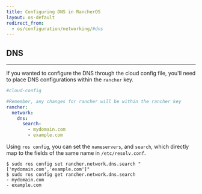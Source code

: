 ```yaml
---
title: Configuring DNS in RancherOS
layout: os-default
redirect_from:
  - os/configuration/networking/#dns
---
```


## DNS
---

If you wanted to configure the DNS through the cloud config file, you'll need to place DNS configurations within the `rancher` key.

```yaml
#cloud-config

#Remember, any changes for rancher will be within the rancher key
rancher:
  network:
    dns:
      search:
        - mydomain.com
        - example.com
```

Using `ros config`, you can set the `nameservers`, and `search`, which directly map to the fields of the same name in `/etc/resolv.conf`.

```
$ sudo ros config set rancher.network.dns.search "['mydomain.com','example.com']"
$ sudo ros config get rancher.network.dns.search
- mydomain.com
- example.com
```
